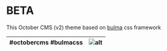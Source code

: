 BETA
=====

This October CMS (v2) theme based on [bulma](https://bulma.io) css framework

| #octobercms #bulmacss | ![alt](https://repository-images.githubusercontent.com/364189352/bd40d9ed-e9b4-4a20-80e6-7491a43bd33d) |
| - | - |
